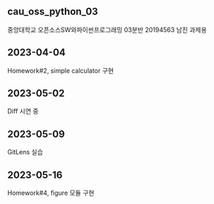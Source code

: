 ## cau_oss_python_03
중앙대학교 오픈소스SW와파이썬프로그래밍 03분반 20194563 남진 과제용

## 2023-04-04
Homework#2, simple calculator 구현

## 2023-05-02
Diff 시연 중

## 2023-05-09
GitLens 실습

## 2023-05-16
Homework#4, figure 모듈 구현